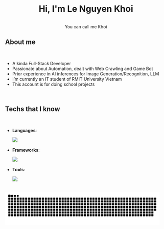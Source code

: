 <!--h1 without bottom border-->
<div id="user-content-toc">
  <ul align="center">
    <summary><h1 style="display: inline-block">Hi, I'm Le Nguyen Khoi</h1></summary>
    <p>You can call me Khoi<p>
  </ul>
</div>

## **About me**

<br>

- A kinda Full-Stack Developer
- Passionate about Automation, dealt with Web Crawling and Game Bot
- Prior experience in AI inferences for Image Generation/Recognition, LLM
- I’m currently an IT student of RMIT University Vietnam
- This account is for doing school projects

<br>

## **Techs that I know**

<br>

<p align="center">

- **Languages**:

  <a href="https://skillicons.dev">
    <img src="https://skillicons.dev/icons?i=c,cpp,css,html,java,js,md,py&perline=14" />
  </a>

  <br>
  
- **Frameworks**:
  
  <a href="https://skillicons.dev">
    <img src="https://skillicons.dev/icons?i=nodejs,express,mongodb,bootstrap,django,postgres,mysql,fastapi,flask,selenium,pytorch&perline=14" />
  </a>

  <br>

- **Tools**:

  <a href="https://skillicons.dev">
    <img src="https://skillicons.dev/icons?i=git,github,vscode,aws,cloudflare,heroku,docker,bots,postman,linux,bash,blender,ps&perline=14" />
  </a>
  
</p>

<br>

<!--- snake -->
<div align="center">
  <img  src="https://github.com/1999AZZAR/1999AZZAR/blob/main/resources/img/grid-snake.svg"
       alt="snake" /></a>
</div>
